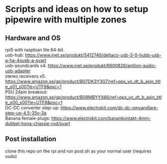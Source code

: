 # Scripts and ideas on how to setup pipewire with multiple zones

## Hardware and OS
rpi5 with raspbian lite 64-bit.  
usb-hub: https://www.inet.se/produkt/5412740/deltaco-usb-3-0-hubb-usb-a-ha-4xusb-a-svart  
usb-soundcards x4: https://www.inet.se/produkt/6600826/antlion-audio-usb-adapter  
stereo receivers x5: https://www.amazon.se/gp/product/B07DK3Y3G7/ref=ppx_yo_dt_b_asin_title_o01_s00?ie=UTF8&psc=1  
PSU 24pin breakout: https://www.amazon.se/gp/product/B08MBYYX66/ref=ppx_yo_dt_b_asin_title_o00_s00?ie=UTF8&psc=1  
DC-DC converter step-up: https://www.electrokit.com/dc-dc-omvandlare-step-up-4.5-35v-3a  
Banana female-plugs: https://www.electrokit.com/banankontakt-4mm-dubbel-hona-chassie-rod/svart  

## Post installation
clone this repo on the rpi and run post.sh as your normal user (requires sudo)



